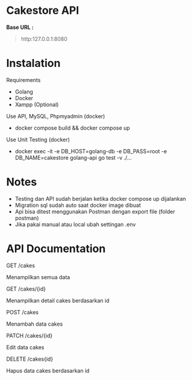 # Cakestore API

**Base URL :**
> http:127.0.0.1:8080

# Instalation
Requirements
* Golang 
* Docker
* Xampp (Optional)

Use API, MySQL, Phpmyadmin (docker)
- docker compose build && docker compose up 

Use Unit Testing (docker)
- docker exec -it -e DB_HOST=golang-db -e DB_PASS=root -e DB_NAME=cakestore  golang-api go test -v ./...
# Notes
* Testing dan API sudah berjalan ketika docker compose up dijalankan
* Migration sql sudah auto saat docker image dibuat
* Api bisa ditest menggunakan Postman dengan export file (folder postman)
* Jika pakai manual atau local ubah settingan .env

# API Documentation
GET /cakes

Menampilkan semua data

GET /cakes/{id}

Menampilkan detail cakes berdasarkan id

POST /cakes 

Menambah data cakes

PATCH /cakes/{id}

Edit data cakes

DELETE /cakes{id}

Hapus data cakes berdasarkan id

